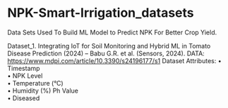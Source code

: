 # NPK-Smart-Irrigation_datasets
Data Sets Used To Build ML Model to Predict NPK For Better Crop Yield. 

Dataset_1.	Integrating IoT for Soil Monitoring and Hybrid ML in Tomato Disease Prediction (2024) – Babu G.R. et al. (Sensors, 2024).
DATA: https://www.mdpi.com/article/10.3390/s24196177/s1
Dataset Attributes:
•	Timestamp	
•	NPK Level	
•	Temperature (°C)	
•	Humidity (%)	Ph Value	
•	Diseased

